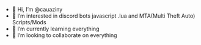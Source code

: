 - 👋 Hi, I’m @cauaziny
- 👀 I’m interested in discord bots javascript .lua and MTA(Multi Theft Auto) Scripts/Mods
- 🌱 I’m currently learning everything
- 💞️ I’m looking to collaborate on everything

<!---
cauaziny/cauaziny is a ✨ special ✨ repository because its `README.md` (this file) appears on your GitHub profile.
You can click the Preview link to take a look at your changes.
--->
